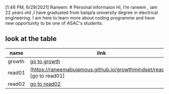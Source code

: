 [1:46 PM, 6/29/2021] Raneem: # Personal informaion
Hi, I’m raneem ,  iam 22 years old ,I have graduated from balqa’a university  degree in electrical   engineering. I am here to learn more about coding  programme  and have new opportunity to be one of  ASAC's students.
 
 ## look at the table 
name     | link
-------- | -------------
growth   | [go to growth](https://raneemabujamous.github.io/growthmindset/)
read01   |  (https://raneemabujamous.github.io/growthmindset/read01) [go to read01]
read02   | [go to read02](read02.md)



